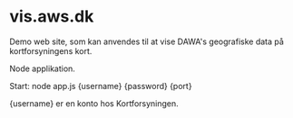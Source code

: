 # vis.aws.dk
Demo web site, som kan anvendes til at vise DAWA's geografiske data på kortforsyningens kort.

Node applikation.

Start: node app.js {username} {password} {port}

{username} er en konto hos Kortforsyningen.

